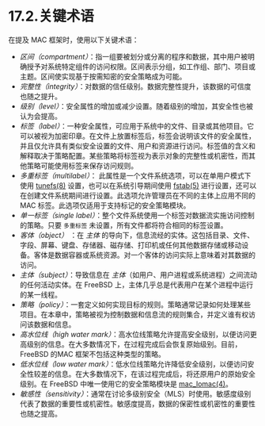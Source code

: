 # 17.2.关键术语

在提及 MAC 框架时，使用以下关键术语：

* _区间（compartment）_：指一组要被划分或分离的程序和数据，其中用户被明确授予对系统特定组件的访问权限。区间表示分组，如工作组、部门、项目或主题。区间使实现基于按需知密的安全策略成为可能。
* _完整性（integrity）_：对数据的信任级别。数据完整性提升，该数据的可信度也随之提升。
* _级别（level）_：安全属性的增加或减少设置。随着级别的增加，其安全性也被认为会提高。
* _标签（label）_：一种安全属性，可应用于系统中的文件、目录或其他项目。它可以被视为加密印章。在文件上放置标签后，标签会说明该文件的安全属性，并且仅允许具有类似安全设置的文件、用户和资源进行访问。标签值的含义和解释取决于策略配置。某些策略将标签视为表示对象的完整性或机密性，而其他策略可能使用标签来保存访问规则。
* _多重标签（multilabel）_： 此属性是一个文件系统选项，可以在单用户模式下使用 [tunefs(8)](https://www.freebsd.org/cgi/man.cgi?query=tunefs\&sektion=8\&format=html) 设置，也可以在系统引导期间使用 [fstab(5)](https://www.freebsd.org/cgi/man.cgi?query=fstab\&sektion=5\&format=html) 进行设置，还可以在创建文件系统期间进行设置。此选项允许管理员在不同的主体上应用不同的 MAC 标签。此选项仅适用于支持标记的安全策略模块。
* _单一标签（single label）_：整个文件系统使用一个标签对数据流实施访问控制的策略。只要 `多重标签` 未设置，所有文件都将符合相同的标签设置。
* _客体（object）_ ：在 *主体* 的导向下，信息流经的实体。这包括目录、文件、字段、屏幕、键盘、存储器、磁存储、打印机或任何其他数据存储或移动设备。客体是数据容器或系统资源。对一个客体的访问实际上意味着对其数据的访问。
* _主体（subject）_：导致信息在 _主体_（如用户、用户进程或系统进程）之间流动的任何活动实体。在 FreeBSD 上，主体几乎总是代表用户在某个进程中运行的某一线程。
* _策略（policy）_：一套定义如何实现目标的规则。策略通常记录如何处理某些项目。在本章中，策略被视为控制数据和信息流的规则集合，并定义谁有权访问该数据和信息。
* _高水位线（high water mark）_：高水位线策略允许提高安全级别，以便访问更高级别的信息。在大多数情况下，在过程完成后会恢复原始级别。目前，FreeBSD 的MAC 框架不包括这种类型的策略。
* _低水位线（low water mark）_：低水位线策略允许降低安全级别，以便访问安全性较差的信息。在大多数情况下，在该过程完成后，将还原用户的原始安全级别。在 FreeBSD 中唯一使用它的安全策略模块是 [mac\_lomac(4)](https://www.freebsd.org/cgi/man.cgi?query=mac\_lomac\&sektion=4\&format=html)。
* _敏感性（sensitivity）_：通常在讨论多级别安全（MLS）时使用。敏感度级别代表了数据的重要性或机密性。敏感度提高，数据的保密性或机密性的重要性也随之提高。
